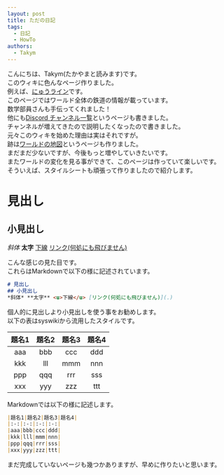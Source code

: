 ```yaml
---
layout: post
title: ただの日記
tags:
  - 日記
  - HowTo
authors:
  - Takym
---
```

こんにちは、Takym(たかやまと読みます)です。<br />
このウィキに色んなページ作りました。<br />
例えば、[にゅうライン](../nyuwline)です。<br />
このページではワールド全体の鉄道の情報が載っています。<br />
数学部員さんも手伝ってくれました！<br />
他にも[Discord チャンネル一覧](../discord.md)というページも書きました。<br />
チャンネルが増えてきたので説明したくなったので書きました。<br />
元々このウィキを始めた理由は実はそれですが。<br />
跡は[ワールドの地図](../maps)というページも作りました。<br />
まだまだ少ないですが、今後もっと増やしていきたいです。<br />
またワールドの変化を見る事ができて、このページは作っていて楽しいです。<br />
そういえば、スタイルシートも頑張って作りましたので紹介します。<br />

# 見出し
## 小見出し
*斜体* **太字** <u>下線</u> [リンク(何処にも飛びません)](.)

こんな感じの見た目です。<br />
これらはMarkdownで以下の様に記述されています。

```markdown
# 見出し
## 小見出し
*斜体* **太字** <u>下線</u> [リンク(何処にも飛びません)](.)
```

個人的に見出しより小見出しを使う事をお勧めします。<br />
以下の表はsyswikiから流用したスタイルです。<br />

|題名1|題名2|題名3|題名4|
|:-:|:-:|:-:|:-:|
|aaa|bbb|ccc|ddd|
|kkk|lll|mmm|nnn|
|ppp|qqq|rrr|sss|
|xxx|yyy|zzz|ttt|

Markdownでは以下の様に記述します。

```markdown
|題名1|題名2|題名3|題名4|
|:-:|:-:|:-:|:-:|
|aaa|bbb|ccc|ddd|
|kkk|lll|mmm|nnn|
|ppp|qqq|rrr|sss|
|xxx|yyy|zzz|ttt|
```

まだ完成していないページも幾つかありますが、早めに作りたいと思います。<br />
